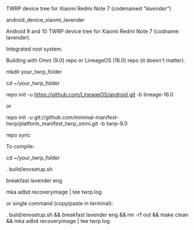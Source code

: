 TWRP device tree for Xiaomi Redmi Note 7 (codenamed _"lavender"_)

android_device_xiaomi_lavender

Android 9 and 10 TWRP device tree for Xiaomi Redmi Note 7 (codname: lavender).

Integrated root system.

Building with Omni (9.0) repo or LineageOS (16.0) repo (it doesn't matter).

mkdir your_twrp_folder

cd ~/your_twrp_folder

repo init -u https://github.com/LineageOS/android.git -b lineage-16.0

or

repo init -u git://github.com/minimal-manifest-twrp/platform_manifest_twrp_omni.git -b twrp-9.0

repo sync

To compile:

cd ~/your_twrp_folder

. build/envsetup.sh

breakfast lavender eng

mka adbd recoveryimage | tee twrp.log

or single command (copy/paste in terminal):

. build/envsetup.sh && breakfast lavender eng && rm -rf out && make clean && mka adbd recoveryimage | tee twrp.log
